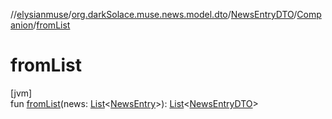 //[elysianmuse](../../../../index.md)/[org.darkSolace.muse.news.model.dto](../../index.md)/[NewsEntryDTO](../index.md)/[Companion](index.md)/[fromList](from-list.md)

# fromList

[jvm]\
fun [fromList](from-list.md)(news: [List](https://kotlinlang.org/api/latest/jvm/stdlib/kotlin.collections/-list/index.html)&lt;[NewsEntry](../../../org.darkSolace.muse.news.model/-news-entry/index.md)&gt;): [List](https://kotlinlang.org/api/latest/jvm/stdlib/kotlin.collections/-list/index.html)&lt;[NewsEntryDTO](../index.md)&gt;
